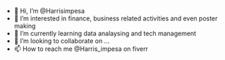 - 👋 Hi, I’m @Harrisimpesa
- 👀 I’m interested in finance, business related activities and even poster making
- 🌱 I’m currently learning data analaysing and tech management
- 💞️ I’m looking to collaborate on ...
- 📫 How to reach me @Harris_impesa on fiverr

<!---
Harrisimpesa/Harrisimpesa is a ✨ special ✨ repository because its `README.md` (this file) appears on your GitHub profile.
You can click the Preview link to take a look at your changes.
--->
